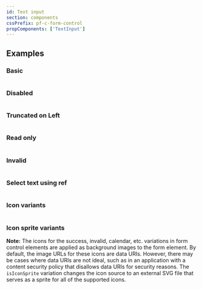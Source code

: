 ```yaml
---
id: Text input
section: components
cssPrefix: pf-c-form-control
propComponents: ['TextInput']
---
```


## Examples

### Basic

```ts file="./TextInputBasic.tsx"
```

### Disabled

```ts file="./TextInputDisabled.tsx"
```

### Truncated on Left

```ts file="./TextInputLeftTruncated.tsx"
```

### Read only

```ts file="./TextInputReadOnly.tsx"
```

### Invalid

```ts file="./TextInputInvalid.tsx"
```

### Select text using ref

```ts file="./TextInputSelectUsingRef.tsx"
```

### Icon variants

```ts file="./TextInputIcon.tsx"
```

### Icon sprite variants

**Note:** The icons for the success, invalid, calendar, etc. variations in form control elements are applied as background images to the form element. By default, the image URLs for these icons are data URIs. However, there may be cases where data URIs are not ideal, such as in an application with a content security policy that disallows data URIs for security reasons. The `isIconSprite` variation changes the icon source to an external SVG file that serves as a sprite for all of the supported icons.

```ts isBeta file="./TextInputIconSprite.tsx"
```
